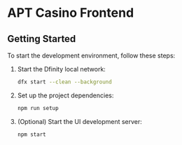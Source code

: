 # APT Casino Frontend

## Getting Started

To start the development environment, follow these steps:

1. Start the Dfinity local network:

   ```sh
   dfx start --clean --background
   ```

2. Set up the project dependencies:

   ```sh
   npm run setup
   ```

3. (Optional) Start the UI development server:
   ```sh
   npm start
   ```
